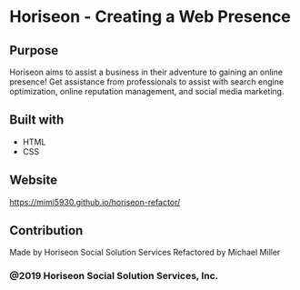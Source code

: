 # Horiseon - Creating a Web Presence
## Purpose
Horiseon aims to assist a business in their adventure to gaining an online presence! Get assistance from professionals to assist with search engine optimization, online reputation management, and social media marketing. 
## Built with
* HTML
* CSS
## Website
https://mimi5930.github.io/horiseon-refactor/
## Contribution
Made by Horiseon Social Solution Services
Refactored by Michael Miller
### @2019 Horiseon Social Solution Services, Inc.